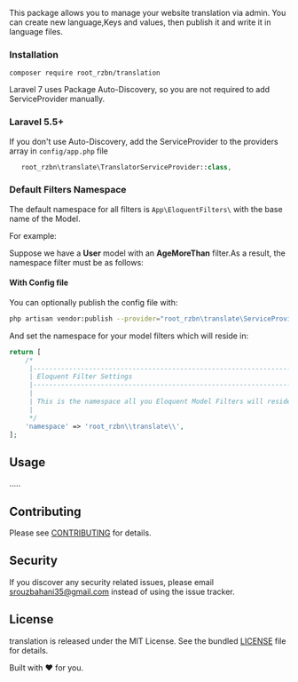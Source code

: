
This package allows you to manage your website translation via admin.
You can create new language,Keys and values, then publish it and write it in language files.

### Installation
```shell
composer require root_rzbn/translation
```
Laravel 7 uses Package Auto-Discovery, so you are not required to add ServiceProvider manually.

### Laravel 5.5+
If you don't use Auto-Discovery, add the ServiceProvider to the providers array in ``config/app.php`` file
```php
   root_rzbn\translate\TranslatorServiceProvider::class,
```

### Default Filters Namespace
The default namespace for all filters is  ``App\EloquentFilters\``  with the base name of the Model.

For example:

Suppose we have a **User** model with an **AgeMoreThan** filter.As a result, the namespace filter must be as follows:

#### With Config file
You can optionally publish the config file with:
```sh
php artisan vendor:publish --provider="root_rzbn\translate\ServiceProvider" --tag="config"
```
And set the namespace for your model filters which will reside in:
```php
return [
    /*
     |--------------------------------------------------------------------------
     | Eloquent Filter Settings
     |--------------------------------------------------------------------------
     |
     | This is the namespace all you Eloquent Model Filters will reside
     |
     */
    'namespace' => 'root_rzbn\\translate\\',
];
```

## Usage
.....



## Contributing
Please see [CONTRIBUTING](CONTRIBUTING.md) for details.
## Security

If you discover any security related issues, please email srouzbahani35@gmail.com instead of using the issue tracker.

## License
translation is released under the MIT License. See the bundled
 [LICENSE](https://github.com/sararzbn/Translation/blob/master/LICENSE)
 file for details.

Built with :heart: for you.


